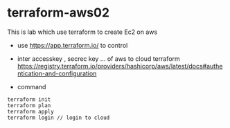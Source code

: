 # terraform-aws02

This is lab which use terraform to create Ec2 on aws


- use https://app.terraform.io/ to control 
- inter accesskey , secrec key ... of aws to cloud terraform
https://registry.terraform.io/providers/hashicorp/aws/latest/docs#authentication-and-configuration

- command 
```
terraform init 
terraform plan 
terraform apply
terraform login // login to cloud

```
